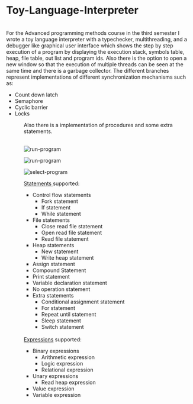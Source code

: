 # Toy-Language-Interpreter
<br/>
For the Advanced programming methods course in the third semester I wrote a toy language interpreter with a typechecker, multithreading, and a debugger like graphical user interface which shows the step by step execution of a program by displaying the execution stack, symbols table, heap, file table, out list and program ids. Also there is the option to open a new window so that the execution of multiple threads can be seen at the same time and there is a garbage collector. The different branches represent implementations of different synchronization mechanisms such as:
<ul>
  <li>Count down latch</li>
  <li>Semaphore</li>
  <li>Cyclic barrier</li>
  <li>Locks</li>
<ul>
Also there is a implementation of procedures and some extra statements.
<br/>
<br/>

![run-program](https://user-images.githubusercontent.com/46956225/108714423-309f0d80-7522-11eb-8b2c-a0f90c95953f.png)

![run-program](https://user-images.githubusercontent.com/46956225/108715071-069a1b00-7523-11eb-9d59-5fa67bf076b3.png)

![select-program](https://user-images.githubusercontent.com/46956225/108714441-34cb2b00-7522-11eb-96b5-023988652999.png)

<a href="https://github.com/ComanacDragos/Toy-Language-Interpreter/tree/main/Interpreter/src/Model/Statements">Statements </a> supported:
<ul>
  <li>
    Control flow statements
    <ul>
      <li>Fork statement</li>
      <li>If statement</li>
      <li>While statement</li>
    </ul>
  </li>
  <li>
    File statements
    <ul>
      <li>Close read file statement</li>
      <li>Open read file statement</li>
      <li>Read file statement</li>
    </ul>
  </li>
  <li>
    Heap statements
    <ul>
      <li>New statement</li>
      <li>Write heap statement</li>
    </ul>
  </li>
  <li>Assign statement</li>
  <li>Compound Statement</li>
  <li>Print statement</li>
  <li>Variable declaration statement</li>
  <li>No operation statement</li>
  <li>
    Extra statements
     <ul>
       <li>Conditional assignment statement</li>
       <li>For statement</li>
       <li>Repeat until statement</li>
       <li>Sleep statement</li>
       <li>Switch statement</li>
    </ul>
  </li>
</ul>
</br>
<a href="https://github.com/ComanacDragos/Toy-Language-Interpreter/tree/main/Interpreter/src/Model/Expressions">Expressions</a> supported:

<ul>
  <li>
    Binary expressions
    <ul>
      <li>
        Arithmetic expression
      </li>
      <li>Logic expression</li>
      <li>Relational expression</li>
    </ul>    
  </li>
  <li>
    Unary expressions
     <ul>
       <li>Read heap expression</li>
    </ul>
  </li>
  <li>Value expression</li>
  <li>Variable expression</li>
</ul>
  
  
  

